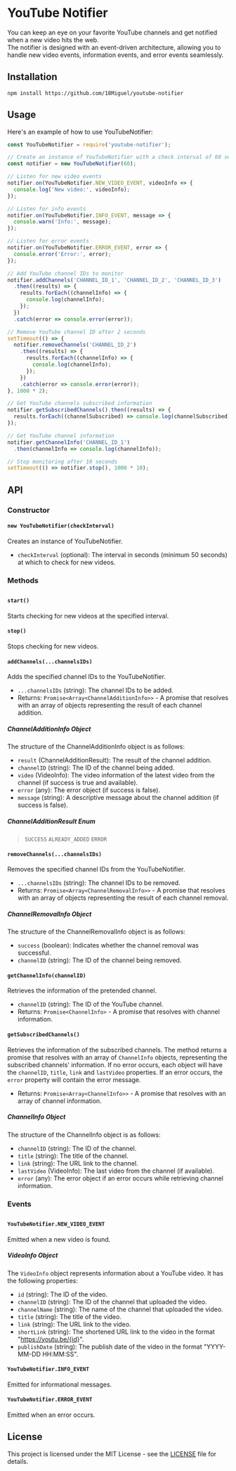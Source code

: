# YouTube Notifier

You can keep an eye on your favorite YouTube channels and get notified when a new video hits the web.\
The notifier is designed with an event-driven architecture, allowing you to handle new video events, information events, and error events seamlessly.

## Installation

```shell
npm install https://github.com/18Miguel/youtube-notifier
```

## Usage

Here's an example of how to use YouTubeNotifier:

```javascript
const YouTubeNotifier = require('youtube-notifier');

// Create an instance of YouTubeNotifier with a check interval of 60 seconds
const notifier = new YouTubeNotifier(60);

// Listen for new video events
notifier.on(YouTubeNotifier.NEW_VIDEO_EVENT, videoInfo => {
  console.log('New video:', videoInfo);
});

// Listen for info events
notifier.on(YouTubeNotifier.INFO_EVENT, message => {
  console.warn('Info:', message);
});

// Listen for error events
notifier.on(YouTubeNotifier.ERROR_EVENT, error => {
  console.error('Error:', error);
});

// Add YouTube channel IDs to monitor
notifier.addChannels('CHANNEL_ID_1', 'CHANNEL_ID_2', 'CHANNEL_ID_3')
  .then((results) => {
    results.forEach((channelInfo) => {
      console.log(channelInfo);
    });
  })
  .catch(error => console.error(error));

// Remove YouTube channel ID after 2 seconds
setTimeout(() => {
  notifier.removeChannels('CHANNEL_ID_2')
    .then((results) => {
      results.forEach((channelInfo) => {
        console.log(channelInfo);
      });
    })
    .catch(error => console.error(error));
}, 1000 * 2);

// Get YouTube channels subscribed information
notifier.getSubscribedChannels().then((results) => {
  results.forEach((channelSubscribed) => console.log(channelSubscribed));
});

// Get YouTube channel information
notifier.getChannelInfo('CHANNEL_ID_1')
  .then(channelInfo => console.log(channelInfo));

// Stop monitoring after 10 seconds
setTimeout(() => notifier.stop(), 1000 * 10);
```

## API

### Constructor

#### `new YouTubeNotifier(checkInterval)`

Creates an instance of YouTubeNotifier.

- `checkInterval` (optional): The interval in seconds (minimum 50 seconds) at which to check for new videos.


### Methods
##

#### `start()`

Starts checking for new videos at the specified interval.

#### `stop()`

Stops checking for new videos.


#### `addChannels(...channelsIDs)`

Adds the specified channel IDs to the YouTubeNotifier.

- `...channelsIDs` (string): The channel IDs to be added.
- Returns: `Promise<Array<ChannelAdditionInfo>>` - A promise that resolves with an array of objects representing the result of each channel addition.

##### ChannelAdditionInfo Object
The structure of the ChannelAdditionInfo object is as follows:
- `result` (ChannelAdditionResult): The result of the channel addition.
- `channelID` (string): The ID of the channel being added.
- `video` (VideoInfo): The video information of the latest video from the channel (if success is true and available).
- `error` (any): The error object (if success is false).
- `message` (string): A descriptive message about the channel addition (if success is false).

##### ChannelAdditionResult Enum
> `SUCCESS` `ALREADY_ADDED` `ERROR`

#### `removeChannels(...channelsIDs)`

Removes the specified channel IDs from the YouTubeNotifier.

- `...channelsIDs` (string): The channel IDs to be removed.
- Returns: `Promise<Array<ChannelRemovalInfo>>` - A promise that resolves with an array of objects representing the result of each channel removal.

##### ChannelRemovalInfo Object
The structure of the ChannelRemovalInfo object is as follows:
- `success` (boolean): Indicates whether the channel removal was successful.
- `channelID` (string): The ID of the channel being removed.

#### `getChannelInfo(channelID)`

Retrieves the information of the pretended channel.

- `channelID` (string): The ID of the YouTube channel.
- Returns: `Promise<ChannelInfo>` - A promise that resolves with channel information.

#### `getSubscribedChannels()`

Retrieves the information of the subscribed channels. The method returns a promise that resolves with an array of `ChannelInfo` objects, representing the subscribed channels' information. If no error occurs, each object will have the `channelID`, `title`, `link` and `lastVideo` properties. If an error occurs, the `error` property will contain the error message.

- Returns: `Promise<Array<ChannelInfo>>` - A promise that resolves with an array of channel information.

##### ChannelInfo Object
The structure of the ChannelInfo object is as follows:
- `channelID` (string): The ID of the channel.
- `title` (string): The title of the channel.
- `link` (string): The URL link to the channel.
- `lastVideo` (VideoInfo): The last video from the channel (if available).
- `error` (any): The error object if an error occurs while retrieving channel information.


### Events
##

#### `YouTubeNotifier.NEW_VIDEO_EVENT`

Emitted when a new video is found.

##### VideoInfo Object
The `VideoInfo` object represents information about a YouTube video. It has the following properties:
- `id` (string): The ID of the video.
- `channelID` (string): The ID of the channel that uploaded the video.
- `channelName` (string): The name of the channel that uploaded the video.
- `title` (string): The title of the video.
- `link` (string): The URL link to the video.
- `shortLink` (string): The shortened URL link to the video in the format "https://youtu.be/{id}".
- `publishDate` (string): The publish date of the video in the format "YYYY-MM-DD HH:MM:SS".

#### `YouTubeNotifier.INFO_EVENT`

Emitted for informational messages.

#### `YouTubeNotifier.ERROR_EVENT`

Emitted when an error occurs.

## License

This project is licensed under the MIT License - see the [LICENSE](https://github.com/18Miguel/youtube-notifier/blob/main/LICENSE) file for details.
